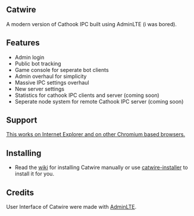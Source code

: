 ## Catwire
A modern version of Cathook IPC built using AdminLTE (i was bored).

## Features
* Admin login
* Public bot tracking
* Game console for seperate bot clients
* Admin overhaul for simplicity
* Massive IPC settings overhaul
* New server settings
* Statistics for cathook IPC clients and server (coming soon)
* Seperate node system for remote Cathook IPC server (coming soon)

## Support
[This works on Internet Explorer and on other Chromium based browsers.](https://github.com/ColorlibHQ/AdminLTE#browsers-support)

## Installing
* Read the [wiki](https://github.com/qtTF2/catwire/wiki#welcome-to-the-catwire-wiki) for installing Catwire manually or use [catwire-installer](https://github.com/qtTF2/catwire-installer) to install it for you.

## Credits
User Interface of Catwire were made with [AdminLTE](https://github.com/ColorlibHQ/AdminLTE).
